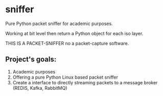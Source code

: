 # sniffer

Pure Python packet sniffer for academic purposes.

Working at bit level then return a Python object for each iso layer.

THIS IS A PACKET-SNIFFER no a packet-capture software.

## Project's goals:
1) Academic purposes
2) Offering a pure Python Linux based packet sniffer
3) Create a interface to directly streaming packets to a message broker (REDIS, Kafka, RabbitMQ) 
